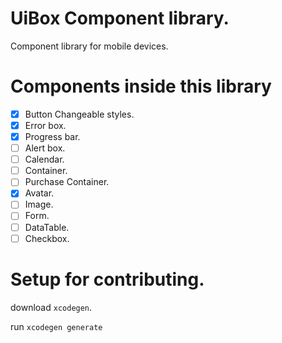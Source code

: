# UiBox Component library.

Component library for mobile devices.

# Components inside this library

-   [x] Button Changeable styles.
-   [x] Error box.
-   [x] Progress bar.
-   [ ] Alert box.
-   [ ] Calendar.
-   [ ] Container.
-   [ ] Purchase Container.
-   [x] Avatar.
-   [ ] Image.
-   [ ] Form.
-   [ ] DataTable.
-   [ ] Checkbox.

# Setup for contributing.

download `xcodegen`.

run `xcodegen generate`
